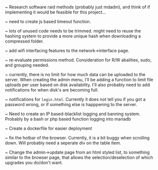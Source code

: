 ~ Research software raid methods (probably just mdadm), and think of if implementing it would be feasible for this project...

~ need to create js based timeout function.

~ lots of unused code needs to be trimmed. might need to reuse the hashing system to provide a more unique hash when downloading a compressed folder.

~ add wifi interfacing features to the network->interface page.

~ re-evaluate permissions method. Consideration for R/W abalities, sudo, and grouping needed.

~ currently, there is no limit for how much data can be uploaded to the server. When creating the admin menu, I'll be adding a function to limit file uploads per user based on disk availability. I'll also probably need to add notifications for when disk's are becoming full.

~ notifications for `login.html`. Currently it does not tell you if you got a password wrong, or if something else is happpening to the server.

~ Need to create an IP based-blacklist logging and banning system. Probably by a bash or php based function logging into mariadb

~ Create a dockerfile for easier deployment

~ fix the hotbar of the browser. Currently, it is a bit buggy when scrolling down. Will probably need a seperate div on the table item.

~ Change the admin->update page from an html styled list, to something similar to the browser page, that allows the selection/deselection of which upgrades you do/don't want.

